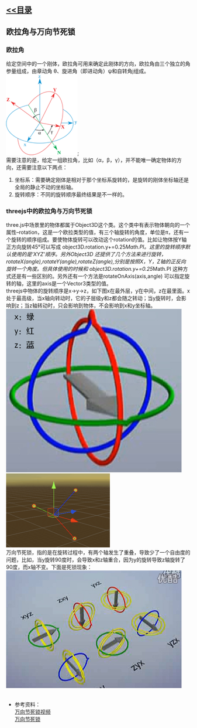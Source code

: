 ## [<<目录](https://github.com/snsart/blog/blob/master/README.md)

## 欧拉角与万向节死锁
### 欧拉角
给定空间中的一个刚体，欧拉角可用来确定此刚体的方向，欧拉角由三个独立的角参量组成，由章动角 θ、旋进角（即进动角）ψ和自转角j组成。<br>
![欧拉角](https://github.com/snsart/blog/blob/master/diary/images/2018122901.jpg);<br>
需要注意的是，给定一组欧拉角，比如（α，β，γ），并不能唯一确定物体的方向，还需要注意以下两点：
1. 坐标系：需要确定刚体是相对于那个坐标系旋转的，是旋转的刚体坐标轴还是全局的静止不动的坐标轴。
2. 旋转顺序：不同的旋转顺序最终结果是不一样的。

### threejs中的欧拉角与万向节死锁
three.js中场景里的物体都属于Object3D这个类。这个类中有表示物体朝向的一个属性–rotation，这是一个欧拉类型的值，有三个轴旋转的角度，单位是π，还有一个旋转的顺序组成。要使物体旋转可以改动这个rotation的值。比如让物体按Y轴正方向旋转45°可以写成 object3D.rotation.y+=0.25*Math.PI。这里的旋转顺序默认使用的是‘XYZ’顺序。另外Object3D 还提供了几个方法来进行旋转，rotateX(angle),rotateY(angle),rotateZ(angle),分别是按照X，Y，Z轴的正反向旋转一个角度。但具体使用的时候和 object3D.rotation.y+=0.25*Math.PI 这种方式还是有一些区别的。另外还有一个方法是rotateOnAxis(axis,angle) 可以指定旋转的轴，这里的axis是一个Vector3类型的值。<br>
threejs中物体的旋转顺序是x->y->z，如下图x在最外层，y在中间，z在最里面。x处于最高级，当x轴向转动时，它的子层级y和z都会随之转动；当y旋转时，会影响到z；当z轴转动时，只会影响到物体，不会影响到x和y坐标轴。<br>
![死锁演示](https://github.com/snsart/blog/blob/master/diary/images/2018122902.jpg)<br>
![死锁演示](https://github.com/snsart/blog/blob/master/diary/images/2018122903.gif)<br>
万向节死锁，指的是在旋转过程中，有两个轴发生了重叠，导致少了一个自由度的问题，比如，当y旋转90度时，会导致x和z轴重合，因为y的旋转导致z轴旋转了90度，而x轴不变。下面是死锁现象：<br>
![死锁演示](https://github.com/snsart/blog/blob/master/diary/images/2018122903.jpg)<br>
<br>

* 参考资料：<br>
[万向节死锁视频](https://github.com/snsart/blog/blob/master/diary/images/2018122902.jpg)<br>
[万向节死锁](https://blog.csdn.net/andrewfan/article/details/60981437)<br>
